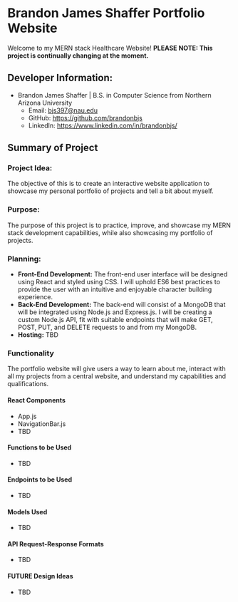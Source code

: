 # Brandon James Shaffer Portfolio Website

Welcome to my MERN stack Healthcare Website! **PLEASE NOTE: This project is continually changing at the moment.**

## Developer Information:

-   Brandon James Shaffer | B.S. in Computer Science from Northern Arizona University
    -   Email: bjs397@nau.edu
    -   GitHub: https://github.com/brandonbjs
    -   LinkedIn: https://www.linkedin.com/in/brandonbjs/

## Summary of Project

### Project Idea:

The objective of this is to create an interactive website application to showcase my personal portfolio of projects and tell a bit about myself.

### Purpose:

The purpose of this project is to practice, improve, and showcase my MERN stack development capabilities, while also showcasing my portfolio of projects.

### Planning:

-   **Front-End Development:** The front-end user interface will be designed using React and styled using CSS. I will uphold ES6 best practices to provide the user with an intuitive and enjoyable character building experience.
-   **Back-End Development:** The back-end will consist of a MongoDB that will be integrated using Node.js and Express.js. I will be creating a custom Node.js API, fit with suitable endpoints that will make GET, POST, PUT, and DELETE requests to and from my MongoDB.
-   **Hosting:** TBD

### Functionality

The portfolio website will give users a way to learn about me, interact with all my projects from a central website, and understand my capabilities and qualifications.

#### React Components

-   App.js
-   NavigationBar.js
-   TBD

#### Functions to be Used

-   TBD

#### Endpoints to be Used

-   TBD

#### Models Used

-   TBD

#### API Request-Response Formats

-   TBD

#### FUTURE Design Ideas

-   TBD
